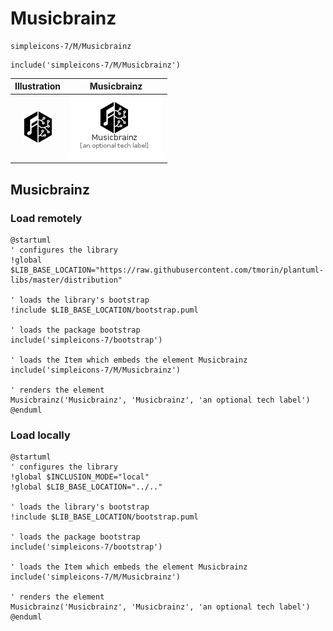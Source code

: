 # Musicbrainz


```text
simpleicons-7/M/Musicbrainz
```

```text
include('simpleicons-7/M/Musicbrainz')
```



| Illustration | Musicbrainz |
| :---: | :---: |
| ![illustration for Illustration](../../simpleicons-7/M/Musicbrainz.png) | ![illustration for Musicbrainz](../../simpleicons-7/M/Musicbrainz.Local.png) |




## Musicbrainz

### Load remotely
```plantuml
@startuml
' configures the library
!global $LIB_BASE_LOCATION="https://raw.githubusercontent.com/tmorin/plantuml-libs/master/distribution"

' loads the library's bootstrap
!include $LIB_BASE_LOCATION/bootstrap.puml

' loads the package bootstrap
include('simpleicons-7/bootstrap')

' loads the Item which embeds the element Musicbrainz
include('simpleicons-7/M/Musicbrainz')

' renders the element
Musicbrainz('Musicbrainz', 'Musicbrainz', 'an optional tech label')
@enduml
```

### Load locally
```plantuml
@startuml
' configures the library
!global $INCLUSION_MODE="local"
!global $LIB_BASE_LOCATION="../.."

' loads the library's bootstrap
!include $LIB_BASE_LOCATION/bootstrap.puml

' loads the package bootstrap
include('simpleicons-7/bootstrap')

' loads the Item which embeds the element Musicbrainz
include('simpleicons-7/M/Musicbrainz')

' renders the element
Musicbrainz('Musicbrainz', 'Musicbrainz', 'an optional tech label')
@enduml
```

